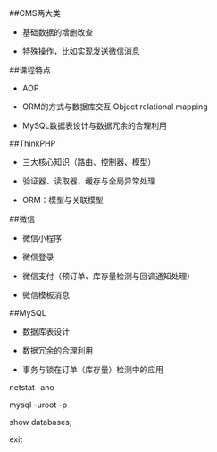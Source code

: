 ##CMS两大类

- 基础数据的增删改查

- 特殊操作，比如实现发送微信消息




##课程特点

- AOP

- ORM的方式与数据库交互 Object relational mapping

- MySQL数据表设计与数据冗余的合理利用




##ThinkPHP

- 三大核心知识（路由、控制器、模型）

- 验证器、读取器、缓存与全局异常处理

- ORM：模型与关联模型





##微信

- 微信小程序

- 微信登录

- 微信支付（预订单、库存量检测与回调通知处理）

- 微信模板消息




##MySQL

- 数据库表设计

- 数据冗余的合理利用

- 事务与锁在订单（库存量）检测中的应用




netstat -ano

mysql -uroot -p

show databases;

exit







